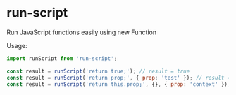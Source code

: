# run-script
Run JavaScript functions easily using new Function


Usage:
```js
import runScript from 'run-script';

const result = runScript('return true;'); // result = true
const result = runScript('return prop;', { prop: 'test' }); // result = 'test'
const result = runScript('return this.prop;', {}, { prop: 'context' }); // result = 'context'
```
